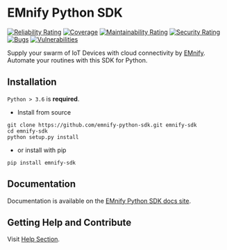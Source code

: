 # EMnify Python SDK
[![Reliability Rating](https://sonarcloud.io/api/project_badges/measure?project=EMnify_emnify-sdk-python&metric=reliability_rating&token=40a0a09c3aa65d8898ae2b646e8547ecce2ac28d)](https://sonarcloud.io/summary/new_code?id=EMnify_emnify-sdk-python)
[![Coverage](https://sonarcloud.io/api/project_badges/measure?project=EMnify_emnify-sdk-python&metric=coverage&token=40a0a09c3aa65d8898ae2b646e8547ecce2ac28d)](https://sonarcloud.io/summary/new_code?id=EMnify_emnify-sdk-python)
[![Maintainability Rating](https://sonarcloud.io/api/project_badges/measure?project=EMnify_emnify-sdk-python&metric=sqale_rating&token=40a0a09c3aa65d8898ae2b646e8547ecce2ac28d)](https://sonarcloud.io/summary/new_code?id=EMnify_emnify-sdk-python)
[![Security Rating](https://sonarcloud.io/api/project_badges/measure?project=EMnify_emnify-sdk-python&metric=security_rating&token=40a0a09c3aa65d8898ae2b646e8547ecce2ac28d)](https://sonarcloud.io/summary/new_code?id=EMnify_emnify-sdk-python)
[![Bugs](https://sonarcloud.io/api/project_badges/measure?project=EMnify_emnify-sdk-python&metric=bugs&token=40a0a09c3aa65d8898ae2b646e8547ecce2ac28d)](https://sonarcloud.io/summary/new_code?id=EMnify_emnify-sdk-python)
[![Vulnerabilities](https://sonarcloud.io/api/project_badges/measure?project=EMnify_emnify-sdk-python&metric=vulnerabilities&token=40a0a09c3aa65d8898ae2b646e8547ecce2ac28d)](https://sonarcloud.io/summary/new_code?id=EMnify_emnify-sdk-python)

Supply your swarm of IoT Devices with cloud connectivity by [EMnify](https://emnify.com).
Automate your routines with this SDK for Python.  

## Installation

`Python > 3.6` is **required**.

- Install from source
```shell
git clone https://github.com/emnify-python-sdk.git emnify-sdk
cd emnify-sdk
python setup.py install
```
- or install with pip
```shell
pip install emnify-sdk
```

## Documentation

Documentation is available on the [EMnify Python SDK docs site](https://emnify.github.io/emnify-sdk-python/).

## Getting Help and Contribute

Visit [Help Section](https://emnify.github.io/emnify-sdk-python/help.html).
